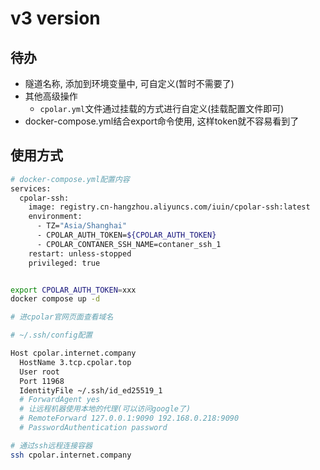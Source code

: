 # v3 version

## 待办

- 隧道名称, 添加到环境变量中, 可自定义(暂时不需要了)
- 其他高级操作
  - `cpolar.yml`文件通过挂载的方式进行自定义(挂载配置文件即可)
- docker-compose.yml结合export命令使用, 这样token就不容易看到了

## 使用方式

```bash
# docker-compose.yml配置内容
services:
  cpolar-ssh:
    image: registry.cn-hangzhou.aliyuncs.com/iuin/cpolar-ssh:latest
    environment:
      - TZ="Asia/Shanghai"
      - CPOLAR_AUTH_TOKEN=${CPOLAR_AUTH_TOKEN}
      - CPOLAR_CONTANER_SSH_NAME=contaner_ssh_1
    restart: unless-stopped
    privileged: true 


export CPOLAR_AUTH_TOKEN=xxx
docker compose up -d

# 进cpolar官网页面查看域名

# ~/.ssh/config配置

Host cpolar.internet.company
  HostName 3.tcp.cpolar.top
  User root
  Port 11968
  IdentityFile ~/.ssh/id_ed25519_1
  # ForwardAgent yes
  # 让远程机器使用本地的代理(可以访问google了)
  # RemoteForward 127.0.0.1:9090 192.168.0.218:9090
  # PasswordAuthentication password

# 通过ssh远程连接容器
ssh cpolar.internet.company
```
